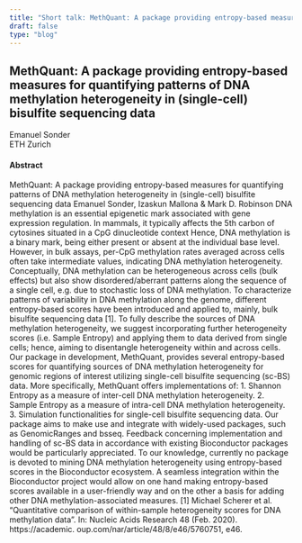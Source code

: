 ```yaml
---
title: "Short talk: MethQuant: A package providing entropy-based measures for quantifying patterns of DNA methylation heterogeneity in (single-cell) bisulfite sequencing data"
draft: false
type: "blog"
---
```


## MethQuant: A package providing entropy-based measures for quantifying patterns of DNA methylation heterogeneity in (single-cell) bisulfite sequencing data
Emanuel Sonder	
ETH Zurich	

#### Abstract

MethQuant: A package providing entropy-based measures for quantifying patterns of DNA methylation heterogeneity in (single-cell) bisulfite sequencing data Emanuel Sonder, Izaskun Mallona & Mark D. Robinson DNA methylation is an essential epigenetic mark associated with gene expression regulation. In mammals, it typically affects the 5th carbon of cytosines situated in a CpG dinucleotide context Hence, DNA methylation is a binary mark, being either present or absent at the individual base level. However, in bulk assays, per-CpG methylation rates averaged across cells often take intermediate values, indicating DNA methylation heterogeneity. Conceptually, DNA methylation can be heterogeneous across cells (bulk effects) but also show disordered/aberrant patterns along the sequence of a single cell, e.g. due to stochastic loss of DNA methylation. To characterize patterns of variability in DNA methylation along the genome, different entropy-based scores have been introduced and applied to, mainly, bulk bisulfite sequencing data [1]. To fully describe the sources of DNA methylation heterogeneity, we suggest incorporating further heterogeneity scores (i.e. Sample Entropy) and applying them to data derived from single cells; hence, aiming to disentangle heterogeneity within and across cells. Our package in development, MethQuant, provides several entropy-based scores for quantifying sources of DNA methylation heterogeneity for genomic regions of interest utilizing single-cell bisulfite sequencing (sc-BS) data. More specifically, MethQuant offers implementations of: 1. Shannon Entropy as a measure of inter-cell DNA methylation heterogeneity. 2. Sample Entropy as a measure of intra-cell DNA methylation heterogeneity. 3. Simulation functionalities for single-cell bisulfite sequencing data. Our package aims to make use and integrate with widely-used packages, such as GenomicRanges and bsseq. Feedback concerning implementation and handling of sc-BS data in accordance with existing Bioconductor packages would be particularly appreciated. To our knowledge, currently no package is devoted to mining DNA methylation heterogeneity using entropy-based scores in the Bioconductor ecosystem. A seamless integration within the Bioconductor project would allow on one hand making entropy-based scores available in a user-friendly way and on the other a basis for adding other DNA methylation-associated measures. [1] Michael Scherer et al. “Quantitative comparison of within-sample heterogeneity scores for DNA methylation data”. In: Nucleic Acids Research 48 (Feb. 2020). https://academic. oup.com/nar/article/48/8/e46/5760751, e46.
